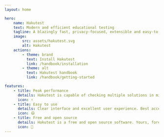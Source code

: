 ```yaml
---
layout: home

hero:
    name: Hakutest
    text: Modern and efficient educational testing
    tagline: A blazingly fast, privacy-focused, extensible and easy-to-use testing platform for the education sector.
    image:
        src: assets/hakutest.svg
        alt: Hakutest
    actions:
        - theme: brand
          text: Install Hakutest
          link: /handbook/installation
        - theme: alt
          text: Hakutest handbook
          link: /handbook/getting-started

features:
    - title: Peak performance
      details: Hakutest is capable of checking multiple solutions in milliseconds and even microseconds!
      icon: ⚡
    - title: Easy to use
      details: Clear interface and excellent user experience. Best accessibility. Easy to integrate into your infrastructure.
      icon: 😄
    - title: Free and open source
      details: Hakutest is a free and open source software. Yours, forever!
      icon: 💛
---
```

